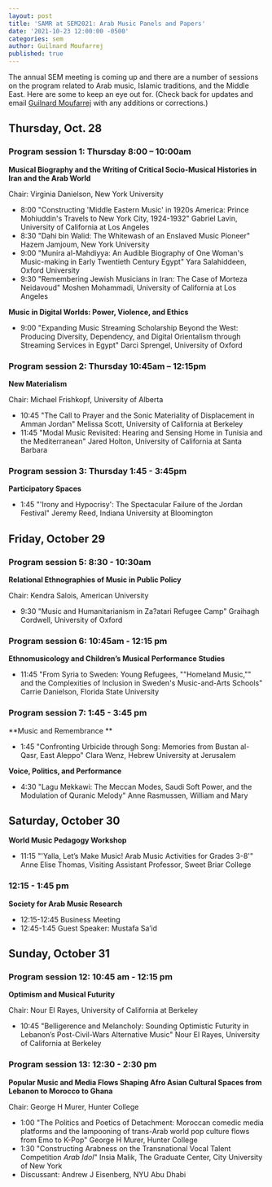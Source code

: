 ```yaml
---
layout: post
title: 'SAMR at SEM2021: Arab Music Panels and Papers'
date: '2021-10-23 12:00:00 -0500'
categories: sem
author: Guilnard Moufarrej
published: true
---
```

The annual SEM meeting is coming up and there are a number of sessions on the program related to Arab music, Islamic traditions, and the Middle East. Here are some to keep an eye out for. (Check back for updates and email [Guilnard Moufarrej](mailto:guilnard.moufarrej@gmail.com) with any additions or corrections.)

##  **Thursday, Oct. 28**

### Program session 1: Thursday 8:00 – 10:00am

**Musical Biography and the Writing of Critical Socio-Musical Histories in Iran and the Arab World**  

Chair: Virginia Danielson, New York University 

* 8:00 "Constructing 'Middle Eastern Music' in 1920s America: Prince Mohiuddin's Travels to  New York City, 1924-1932" Gabriel Lavin, University of California at Los Angeles 
* 8:30 "Dahi bin Walid: The Whitewash of an Enslaved Music Pioneer" Hazem Jamjoum, New York University 
* 9:00 "Munira al-Mahdiyya: An Audible Biography of One Woman's Music-making in Early Twentieth Century Egypt" Yara Salahiddeen, Oxford University 
* 9:30 "Remembering Jewish Musicians in Iran: The Case of Morteza Neidavoud" Moshen Mohammadi, University of California at Los Angeles 

**Music in Digital Worlds: Power, Violence, and Ethics**

* 9:00 "Expanding Music Streaming Scholarship Beyond the West: Producing Diversity, Dependency, and Digital Orientalism through Streaming Services in Egypt" Darci Sprengel, University of Oxford 

### Program session 2: Thursday 10:45am – 12:15pm

**New Materialism**  

Chair: Michael Frishkopf, University of Alberta

* 10:45 "The Call to Prayer and the Sonic Materiality of Displacement in Amman Jordan" Melissa Scott, University of California at Berkeley 
* 11:45 "Modal Music Revisited: Hearing and Sensing Home in Tunisia and the Mediterranean" Jared Holton, University of California at Santa Barbara 

### Program session 3: Thursday 1:45 - 3:45pm 

**Participatory Spaces**

* 1:45 "'Irony and Hypocrisy': The Spectacular Failure of the Jordan Festival" Jeremy Reed, Indiana University at Bloomington 

## **Friday, October 29**

### Program session 5: 8:30 - 10:30am 

**Relational Ethnographies of Music in Public Policy**

Chair: Kendra Salois, American University 

* 9:30 "Music and Humanitarianism in Za?atari Refugee Camp" Graihagh Cordwell, University of Oxford 

### Program session 6: 10:45am - 12:15 pm 

**Ethnomusicology and Children’s Musical Performance Studies**

* 11:45 "From Syria to Sweden: Young Refugees, ""Homeland Music,"" and the Complexities of Inclusion in Sweden's Music-and-Arts Schools" Carrie Danielson, Florida State University 

### Program session 7: 1:45 - 3:45 pm

**Music and Remembrance **

* 1:45 "Confronting Urbicide through Song: Memories from Bustan al-Qasr, East Aleppo" Clara Wenz, Hebrew University at Jerusalem 

**Voice, Politics, and Performance**

* 4:30 "Lagu Mekkawi: The Meccan Modes, Saudi Soft Power, and the Modulation of Quranic Melody" Anne Rasmussen, William and Mary 

## **Saturday, October 30** 

**World Music Pedagogy Workshop**

* 11:15 "'Yalla, Let’s Make Music! Arab Music Activities for Grades 3-8'" Anne Elise Thomas, Visiting Assistant Professor, Sweet Briar College 

### 12:15 - 1:45 pm

**Society for Arab Music Research**

* 12:15-12:45 Business Meeting
* 12:45-1:45 Guest Speaker: Mustafa Sa’id 

## **Sunday, October 31** 

### Program session 12: 10:45 am - 12:15 pm 

**Optimism and Musical Futurity**

Chair: Nour El Rayes, University of California at Berkeley 

* 10:45 "Belligerence and Melancholy: Sounding Optimistic Futurity in Lebanon’s Post-Civil-Wars Alternative Music" Nour El Rayes, University of California at Berkeley 

### Program session 13: 12:30 - 2:30 pm 

**Popular Music and Media Flows Shaping Afro Asian Cultural Spaces from Lebanon to Morocco to Ghana**

Chair: George H Murer, Hunter College 

* 1:00 "The Politics and Poetics of Detachment: Moroccan comedic media platforms and the lampooning of trans-Arab world pop culture flows from Emo to K-Pop" George H Murer, Hunter College 
* 1:30 "Constructing Arabness on the Transnational Vocal Talent Competition *Arab Idol*" Insia Malik, The Graduate Center, City University of New York 
* Discussant: Andrew J Eisenberg, NYU Abu Dhabi 

